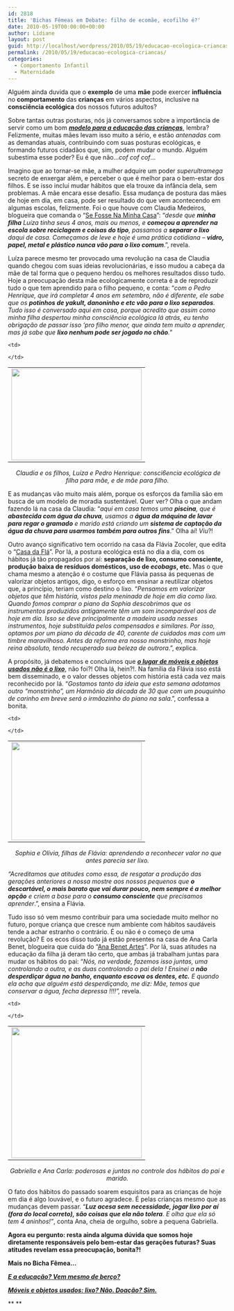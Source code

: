 ```yaml
---
id: 2818
title: 'Bichas Fêmeas em Debate: filho de ecomãe, ecofilho é?'
date: 2010-05-19T00:00:00+00:00
author: Lidiane
layout: post
guid: http://localhost/wordpress/2010/05/19/educacao-ecologica-criancas/
permalink: /2010/05/19/educacao-ecologica-criancas/
categories:
  - Comportamento Infantil
  - Maternidade
---
```

Alguém ainda duvida que o **exemplo** de uma **mãe** pode exercer **influência** no **comportamento** das **crianças** em vários aspectos, inclusive na **consciência ecológica** dos nossos futuros adultos?

Sobre tantas outras posturas, nós já conversamos sobre a importância de servir como um bom **_[modelo para a educação das crianças](http://www.trololodemulher.com.br/2009/11/16/e-a-educao-vem-mesmo-de-bero/)_**, lembra? Felizmente, muitas mães levam isso muito a sério, e estão _antenadas_ com as demandas atuais, contribuindo com suas posturas ecológicas, e formando futuros cidadãos que, sim, podem mudar o mundo. Alguém subestima esse poder? Eu é que não…_cof cof cof_…

<!--more-->

Imagino que ao tornar-se mãe, a mulher adquire um poder _superultramega_ secreto de enxergar além, e perceber o que é melhor para o bem-estar dos filhos. E se isso inclui mudar hábitos que ela trouxe da infância dela, sem problemas. A mãe encara esse desafio. Essa mudança de postura das mães de hoje em dia, em casa, pode ser resultado do que vem acontecendo em algumas escolas, felizmente. Foi o que houve com Claudia Medeiros, blogueira que comanda o “<a href="http://www.sefossenaminhacasa.blogspot.com/" target="_blank">Se Fosse Na Minha Casa</a>”: “_desde que **minha filha** Luíza tinha seus 4 anos, mais ou menos, e **começou a aprender na escola sobre reciclagem e coisas do tipo**, passamos a **separar o lixo** daqui de casa. Começamos de leve e hoje é uma prática cotidiana &#8211; **vidro, papel, metal e plástico nunca vão para o lixo comum**_.”, revela.

Luíza parece mesmo ter provocado uma revolução na casa de Claudia quando chegou com suas ideias revolucionárias, e isso mudou a cabeça da mãe de tal forma que o pequeno herdou os melhores resultados disso tudo. Hoje a preocupação desta mãe ecologicamente correta é a de reproduzir tudo o que tem aprendido para o filho pequeno, e conta: “_com o Pedro Henrique, que irá completar 4 anos em setembro, não é diferente, ele sabe que os **potinhos de yakult, danoninho e etc vão para o lixo separados**. Tudo isso é conversado aqui em casa, porque acredito que assim como minha filha despertou minha consciência ecológica lá atrás, eu tenho obrigação de passar isso ‘pro filho menor, que ainda tem muito a aprender, mas já sabe que **lixo nenhum pode ser jogado no chão**._”

<table align="center">
  <tr>
    <td>
      <a href="http://www.trololodemulher.com.br/blog/wp-content/uploads/2010/05/mae-e-filhos.jpg"><img class="alignnone size-medium wp-image-4652" title="mãe e filhos" src="http://www.trololodemulher.com.br/blog/wp-content/uploads/2010/05/mae-e-filhos-300x210.jpg" alt="" width="300" height="210" /></a>
    </td>
    
    <td>
       
    </td>
  </tr>
</table>

<p style="text-align: center;">
   <em>Claudia e os filhos, Luíza e Pedro Henrique: consci6encia ecológica de filha para mãe, e de mãe para filho.</em>
</p>

E as mudanças vão muito mais além, porque os esforços da família são em busca de um modelo de moradia sustentável. Quer ver? Olha o que andam fazendo lá na casa da Claudia: “_aqui em casa temos uma **piscina**, que é **abastecida com água da chuva**, usamos a **água da máquina de lavar para regar o gramado** e marido está criando um **sistema de captação da água da chuva para usarmos também para outros fins**_.” Olha aí! _Viu_?!

Outro avanço significativo tem ocorrido na casa da Flávia Zocoler, que edita o “<a href="http://www.acasadafla.blogspot.com/" target="_blank">Casa da Flá</a>”. Por lá, a postura ecológica está no dia a dia, com os hábitos já tão propagados por aí: **separação de lixo, consumo consciente, produção baixa de resíduos domésticos, uso de _ecobags_, etc.** Mas o que chama mesmo a atenção é o costume que Flávia passa ás pequenas de valorizar objetos antigos, digo, o esforço em ensinar a reutilizar objetos que, a princípio, teriam como destino o lixo. “_Pensamos em valorizar objetos que têm história, vistos pela meninada de hoje em dia como lixo. Quando fomos comprar o piano da Sophia descobrimos que os instrumentos produzidos antigamente têm um som incomparável aos de hoje em dia. Isso se deve principalmente a madeira usada nesses instrumentos, hoje substituída pelos compensados e similares. Por isso, optamos por um piano da década de 40, carente de cuidados mas com um timbre maravilhoso. Antes da reforma era nosso monstrinho, mas hoje reina absoluto, tendo recuperado sua beleza de outrora_.”, explica.

A propósito, já debatemos e concluímos que **_[o lugar de móveis e objetos usados não é o lixo](http://www.trololodemulher.com.br/2009/06/28/mveis-e-objetos-usados-lixo-no-doao-sim/)_**, não foi?! Olha lá, hein?!. Na família da Flávia isso está bem disseminado, e o valor desses objetos com história está cada vez mais reconhecido por lá. “_Gostamos tanto da ideia que esta semana adotamos outro &#8220;monstrinho&#8221;, um Harmônio da década de 30 que com um pouquinho de carinho em breve será o irmãozinho do piano na sala_.”, confessa a bonita.

<table align="center">
  <tr>
    <td>
      <a href="http://www.trololodemulher.com.br/blog/wp-content/uploads/2010/05/irmas.jpg"><img class="alignnone size-medium wp-image-4648" title="irmãs" src="http://www.trololodemulher.com.br/blog/wp-content/uploads/2010/05/irmas-300x225.jpg" alt="" width="300" height="225" /></a>
    </td>
    
    <td>
       
    </td>
  </tr>
</table>

<p style="text-align: center;">
   <em>Sophia e Olívia, filhas de Flávia: aprendendo a reconhecer valor no que antes parecia ser lixo.</em>
</p>

_&#8220;Acreditamos que atitudes como essa, de resgatar a produção das gerações anteriores a nossa mostre aos nossos pequenos que **o descartável, o mais barato que vai durar pouco, nem sempre é a melhor opção** e criem a base para o **consumo consciente** que precisamos aprender_.”, ensina a Flávia.

Tudo isso só vem mesmo contribuir para uma sociedade muito melhor no futuro, porque criança que cresce num ambiente com hábitos saudáveis tende a achar estranho o contrário. É ou não é o começo de uma revolução? E os ecos disso tudo já estão presentes na casa de Ana Carla Benet, blogueira que cuida do “<a href="http://anabenetartes.blogspot.com/" target="_blank">Ana Benet Artes</a>”. Por lá, suas atitudes na educação da filha já deram tão certo, que ambas já trabalham juntas para mudar os hábitos do pai: “_Nós, na verdade, fazemos isso juntas, uma controlando a outra, e as duas controlando o pai dela ! Ensinei a **não desperdiçar água no banho, enquanto escova os dentes, etc.** E quando ela acha que alguém está desperdiçando, me diz: Mãe, temos que conservar a água, fecha depressa !!!!”,_ revela.

<table align="center">
  <tr>
    <td>
      <a href="http://www.trololodemulher.com.br/blog/wp-content/uploads/2010/05/Mae-e-filha.jpg"><img class="alignnone size-medium wp-image-4649" title="Mãe e filha" src="http://www.trololodemulher.com.br/blog/wp-content/uploads/2010/05/Mae-e-filha-300x300.jpg" alt="" width="300" height="300" /></a>
    </td>
    
    <td>
       
    </td>
  </tr>
</table>

<p style="text-align: center;">
  <em>Gabriella e Ana Carla: poderosas e juntas no controle dos hábitos do pai e marido.</em>
</p>

O fato dos hábitos do passado soarem esquisitos para as crianças de hoje em dia é algo louvável, e o futuro agradece. É pelas crianças mesmo que as mudanças devem passar. “_**Luz acesa sem necessidade, jogar lixo por aí (fora do local correto), são coisas que ela não tolera**. E olha que ela só tem 4 aninhos!”_, conta Ana, cheia de orgulho, sobre a pequena Gabriella.

**Agora eu pergunto: resta ainda alguma dúvida que somos hoje diretamente responsáveis pelo bem-estar das gerações futuras? Suas atitudes revelam essa preocupação, bonita?!**

**Mais no Bicha Fêmea…**

**_[E a educação? Vem mesmo de berço?](http://www.trololodemulher.com.br/2009/11/16/e-a-educao-vem-mesmo-de-bero/)_**

**_[Móveis e objetos usados: lixo? Não. Doação? Sim.](http://www.trololodemulher.com.br/2009/06/28/mveis-e-objetos-usados-lixo-no-doao-sim/)_**

** **